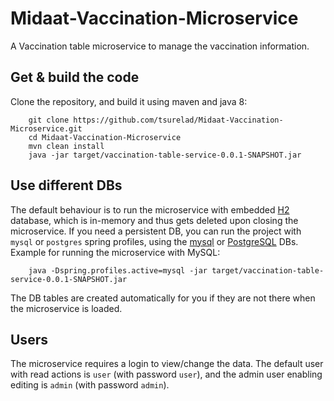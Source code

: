 # Midaat-Vaccination-Microservice
A Vaccination table microservice to manage the vaccination information.


## Get & build the code
Clone the repository, and build it using maven and java 8:

        git clone https://github.com/tsurelad/Midaat-Vaccination-Microservice.git
        cd Midaat-Vaccination-Microservice
        mvn clean install
        java -jar target/vaccination-table-service-0.0.1-SNAPSHOT.jar

## Use different DBs
The default behaviour is to run the microservice with embedded [H2](http://www.h2database.com/html/main.html) database, which is in-memory and thus gets deleted upon closing the microservice.
If you need a persistent DB, you can run the project with `mysql` or `postgres` spring profiles, using the [mysql](http://www.mysql.com/) or [PostgreSQL](http://www.postgresql.org/) DBs.
Example for running the microservice with MySQL:

        java -Dspring.profiles.active=mysql -jar target/vaccination-table-service-0.0.1-SNAPSHOT.jar

The DB tables are created automatically for you if they are not there when the microservice is loaded.

## Users
The microservice requires a login to view/change the data. The default user with read actions is `user` (with password `user`), and the admin user enabling editing is `admin` (with password `admin`).